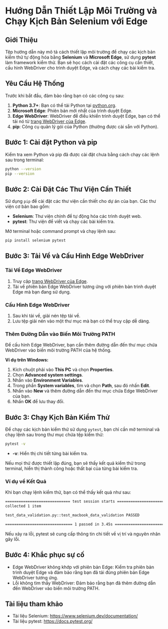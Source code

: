 # Hướng Dẫn Thiết Lập Môi Trường và Chạy Kịch Bản Selenium với Edge

## Giới Thiệu

Tệp hướng dẫn này mô tả cách thiết lập môi trường để chạy các kịch bản kiểm thử tự động hóa bằng **Selenium** và **Microsoft Edge**, sử dụng **pytest** làm framework kiểm thử. Bạn sẽ học cách cài đặt các công cụ cần thiết, cấu hình WebDriver cho trình duyệt Edge, và cách chạy các bài kiểm tra.

## Yêu Cầu Hệ Thống

Trước khi bắt đầu, đảm bảo rằng bạn có các công cụ sau:
1. **Python 3.7+**: Bạn có thể tải Python tại [python.org](https://www.python.org/downloads/).
2. **Microsoft Edge**: Phiên bản mới nhất của trình duyệt Edge.
3. **Edge WebDriver**: WebDriver để điều khiển trình duyệt Edge, bạn có thể tải nó từ [trang WebDriver của Edge](https://developer.microsoft.com/en-us/microsoft-edge/tools/webdriver/).
4. **pip**: Công cụ quản lý gói của Python (thường được cài sẵn với Python).

## Bước 1: Cài đặt Python và pip

Kiểm tra xem Python và pip đã được cài đặt chưa bằng cách chạy các lệnh sau trong terminal:

```bash
python --version
pip --version
```
## Bước 2: Cài Đặt Các Thư Viện Cần Thiết

Sử dụng `pip` để cài đặt các thư viện cần thiết cho dự án của bạn. Các thư viện cơ bản bao gồm:

- **Selenium**: Thư viện chính để tự động hóa các trình duyệt web.
- **pytest**: Thư viện để viết và chạy các bài kiểm tra.

Mở terminal hoặc command prompt và chạy lệnh sau:

```bash
pip install selenium pytest
```
## Bước 3: Tải Về và Cấu Hình Edge WebDriver

### Tải Về Edge WebDriver

1. Truy cập [trang WebDriver của Edge](https://developer.microsoft.com/en-us/microsoft-edge/tools/webdriver/).
2. Tải về phiên bản Edge WebDriver tương ứng với phiên bản trình duyệt Edge mà bạn đang sử dụng.

### Cấu Hình Edge WebDriver

1. Sau khi tải về, giải nén tệp tải về.
2. Lưu tệp giải nén vào một thư mục mà bạn có thể truy cập dễ dàng.

### Thêm Đường Dẫn vào Biến Môi Trường PATH

Để cấu hình Edge WebDriver, bạn cần thêm đường dẫn đến thư mục chứa WebDriver vào biến môi trường PATH của hệ thống. 

**Ví dụ trên Windows:**

1. Kích chuột phải vào **This PC** và chọn **Properties**.
2. Chọn **Advanced system settings**.
3. Nhấn vào **Environment Variables**.
4. Trong phần **System variables**, tìm và chọn **Path**, sau đó nhấn **Edit**.
5. Nhấn vào **New** và thêm đường dẫn đến thư mục chứa Edge WebDriver của bạn.
6. Nhấn **OK** để lưu thay đổi.

## Bước 3: Chạy Kịch Bản Kiểm Thử

Để chạy các kịch bản kiểm thử sử dụng `pytest`, bạn chỉ cần mở terminal và chạy lệnh sau trong thư mục chứa tệp kiểm thử:

```bash
pytest -v
```
- **-v**: Hiển thị chi tiết từng bài kiểm tra.

Nếu mọi thứ được thiết lập đúng, bạn sẽ thấy kết quả kiểm thử trong terminal, hiển thị thành công hoặc thất bại của từng bài kiểm tra.

### Ví dụ về Kết Quả

Khi bạn chạy lệnh kiểm thử, bạn có thể thấy kết quả như sau:

```bash
============================= test session starts ==============================
collected 1 item                                                               

test_data_validation.py::test_macbook_data_validation PASSED              [100%]

============================== 1 passed in 3.45s ===============================
```
Nếu xảy ra lỗi, pytest sẽ cung cấp thông tin chi tiết về vị trí và nguyên nhân gây lỗi.
## Bước 4: Khắc phục sự cố

- Edge WebDriver không khớp với phiên bản Edge: Kiểm tra phiên bản trình duyệt Edge và đảm bảo rằng bạn đã tải đúng phiên bản Edge WebDriver tương ứng.
- Lỗi không tìm thấy WebDriver: Đảm bảo rằng bạn đã thêm đường dẫn đến WebDriver vào biến môi trường PATH.
  
## Tài liệu tham khảo

- Tài liệu Selenium: https://www.selenium.dev/documentation/
- Tài liệu pytest: https://docs.pytest.org/
